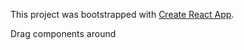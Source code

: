 This project was bootstrapped with [Create React App](https://github.com/facebook/create-react-app).

Drag components around
